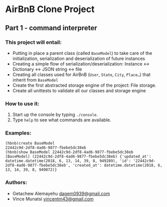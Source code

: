 # AirBnB Clone Project
## Part 1 - command interpreter
### This project will entail:
* Putting in place a parent class (called `BaseModel`) to take care of the initialization, serialization and deserialization of future instances
* Creating a simple flow of serialization/deserialization: Instance <-> Dictionary <-> JSON string <-> file
* Creating all classes used for AirBnB (`User`, `State`, `City`, `Place…`) that inherit from `BaseModel`
* Create the first abstracted storage engine of the project: File storage.
* Create all unittests to validate all our classes and storage engine
### How to use it:
1. Start up the console by typing `./console`.
2. Type `help` to see what commands are available.
### Examples:
```
(hbnb)create BaseModel
22442c9d-2df8-4ad6-9877-fbebe5dc38eb
(hbnb)show BaseModel 22442c9d-2df8-4ad6-9877-fbebe5dc38eb
[BaseModel] (22442c9d-2df8-4ad6-9877-fbebe5dc38eb) {'updated_at': datetime.datetime(2018, 6, 13, 14, 39, 8, 949289), 'id': '22442c9d-2df8-4ad6-9877-fbebe5dc38eb', 'created_at': datetime.datetime(2018, 6, 13, 14, 39, 8, 949072)}
```
### Authors:
* Getachew Alemayehu <dagem0939@gmail.com>
* Vince Munatsi <vincentm43@gmail.com>
